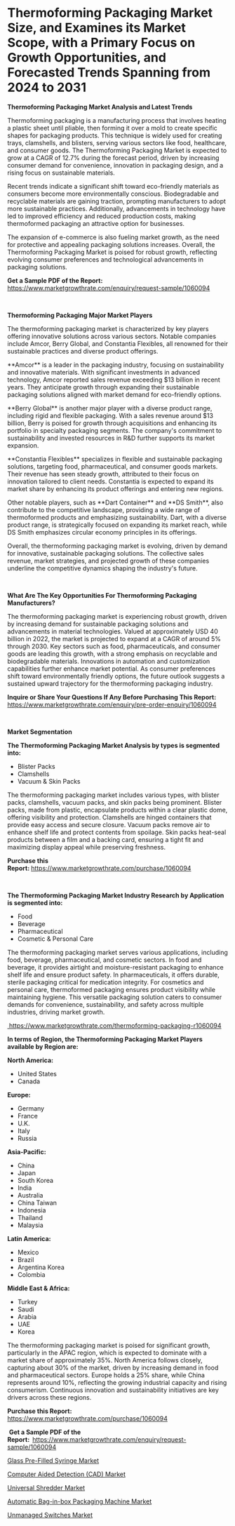 <p><h1>Thermoforming Packaging Market Size, and Examines its Market Scope, with a Primary Focus on Growth Opportunities, and Forecasted Trends Spanning from 2024 to 2031</h1></p><p><strong>Thermoforming Packaging Market Analysis and Latest Trends</strong></p>
<p><p>Thermoforming packaging is a manufacturing process that involves heating a plastic sheet until pliable, then forming it over a mold to create specific shapes for packaging products. This technique is widely used for creating trays, clamshells, and blisters, serving various sectors like food, healthcare, and consumer goods. The Thermoforming Packaging Market is expected to grow at a CAGR of 12.7% during the forecast period, driven by increasing consumer demand for convenience, innovation in packaging design, and a rising focus on sustainable materials.</p><p>Recent trends indicate a significant shift toward eco-friendly materials as consumers become more environmentally conscious. Biodegradable and recyclable materials are gaining traction, prompting manufacturers to adopt more sustainable practices. Additionally, advancements in technology have led to improved efficiency and reduced production costs, making thermoformed packaging an attractive option for businesses.</p><p>The expansion of e-commerce is also fueling market growth, as the need for protective and appealing packaging solutions increases. Overall, the Thermoforming Packaging Market is poised for robust growth, reflecting evolving consumer preferences and technological advancements in packaging solutions.</p></p>
<p><strong>Get a Sample PDF of the Report:&nbsp;</strong> <a href="https://www.marketgrowthrate.com/enquiry/request-sample/1060094">https://www.marketgrowthrate.com/enquiry/request-sample/1060094</a></p>
<p>&nbsp;</p>
<p><strong>Thermoforming Packaging Major Market Players</strong></p>
<p><p>The thermoforming packaging market is characterized by key players offering innovative solutions across various sectors. Notable companies include Amcor, Berry Global, and Constantia Flexibles, all renowned for their sustainable practices and diverse product offerings.</p><p>**Amcor** is a leader in the packaging industry, focusing on sustainability and innovative materials. With significant investments in advanced technology, Amcor reported sales revenue exceeding $13 billion in recent years. They anticipate growth through expanding their sustainable packaging solutions aligned with market demand for eco-friendly options.</p><p>**Berry Global** is another major player with a diverse product range, including rigid and flexible packaging. With a sales revenue around $13 billion, Berry is poised for growth through acquisitions and enhancing its portfolio in specialty packaging segments. The company's commitment to sustainability and invested resources in R&D further supports its market expansion.</p><p>**Constantia Flexibles** specializes in flexible and sustainable packaging solutions, targeting food, pharmaceutical, and consumer goods markets. Their revenue has seen steady growth, attributed to their focus on innovation tailored to client needs. Constantia is expected to expand its market share by enhancing its product offerings and entering new regions.</p><p>Other notable players, such as **Dart Container** and **DS Smith**, also contribute to the competitive landscape, providing a wide range of thermoformed products and emphasizing sustainability. Dart, with a diverse product range, is strategically focused on expanding its market reach, while DS Smith emphasizes circular economy principles in its offerings.</p><p>Overall, the thermoforming packaging market is evolving, driven by demand for innovative, sustainable packaging solutions. The collective sales revenue, market strategies, and projected growth of these companies underline the competitive dynamics shaping the industry's future.</p></p>
<p>&nbsp;</p>
<p><strong>What Are The Key Opportunities For Thermoforming Packaging Manufacturers?</strong></p>
<p><p>The thermoforming packaging market is experiencing robust growth, driven by increasing demand for sustainable packaging solutions and advancements in material technologies. Valued at approximately USD 40 billion in 2022, the market is projected to expand at a CAGR of around 5% through 2030. Key sectors such as food, pharmaceuticals, and consumer goods are leading this growth, with a strong emphasis on recyclable and biodegradable materials. Innovations in automation and customization capabilities further enhance market potential. As consumer preferences shift toward environmentally friendly options, the future outlook suggests a sustained upward trajectory for the thermoforming packaging industry.</p></p>
<p><strong>Inquire or Share Your Questions If Any Before Purchasing This Report:</strong> <a href="https://www.marketgrowthrate.com/enquiry/pre-order-enquiry/1060094">https://www.marketgrowthrate.com/enquiry/pre-order-enquiry/1060094</a></p>
<p>&nbsp;</p>
<p><strong>Market Segmentation</strong></p>
<p><strong>The Thermoforming Packaging Market Analysis by types is segmented into:</strong></p>
<p><ul><li>Blister Packs</li><li>Clamshells</li><li>Vacuum & Skin Packs</li></ul></p>
<p><p>The thermoforming packaging market includes various types, with blister packs, clamshells, vacuum packs, and skin packs being prominent. Blister packs, made from plastic, encapsulate products within a clear plastic dome, offering visibility and protection. Clamshells are hinged containers that provide easy access and secure closure. Vacuum packs remove air to enhance shelf life and protect contents from spoilage. Skin packs heat-seal products between a film and a backing card, ensuring a tight fit and maximizing display appeal while preserving freshness.</p></p>
<p><strong>Purchase this Report:&nbsp;</strong><a href="https://www.marketgrowthrate.com/purchase/1060094">https://www.marketgrowthrate.com/purchase/1060094</a></p>
<p>&nbsp;</p>
<p><strong>The Thermoforming Packaging Market Industry Research by Application is segmented into:</strong></p>
<p><ul><li>Food</li><li>Beverage</li><li>Pharmaceutical</li><li>Cosmetic & Personal Care</li></ul></p>
<p><p>The thermoforming packaging market serves various applications, including food, beverage, pharmaceutical, and cosmetic sectors. In food and beverage, it provides airtight and moisture-resistant packaging to enhance shelf life and ensure product safety. In pharmaceuticals, it offers durable, sterile packaging critical for medication integrity. For cosmetics and personal care, thermoformed packaging ensures product visibility while maintaining hygiene. This versatile packaging solution caters to consumer demands for convenience, sustainability, and safety across multiple industries, driving market growth.</p></p>
<p><a href="https://www.marketgrowthrate.com/thermoforming-packaging-r1060094">&nbsp;https://www.marketgrowthrate.com/thermoforming-packaging-r1060094</a></p>
<p><strong>In terms of Region, the Thermoforming Packaging Market Players available by Region are:</strong></p>
<p>
    <p> <strong> North America: </strong>
        <ul>
            <li>United States</li>
            <li>Canada</li>
        </ul>
        </p> 
    <p> <strong> Europe: </strong>
        <ul>
            <li>Germany</li>
            <li>France</li>
            <li>U.K.</li>
            <li>Italy</li>
            <li>Russia</li>
        </ul>
        </p> 
    <p> <strong> Asia-Pacific: </strong>
        <ul>
            <li>China</li>
            <li>Japan</li>
            <li>South Korea</li>
            <li>India</li>
            <li>Australia</li>
            <li>China Taiwan</li>
            <li>Indonesia</li>
            <li>Thailand</li>
            <li>Malaysia</li>
        </ul>
        </p> 
    <p> <strong> Latin America: </strong>
        <ul>
            <li>Mexico</li>
            <li>Brazil</li>
            <li>Argentina Korea</li>
            <li>Colombia</li>
        </ul>
        </p> 
    <p> <strong> Middle East & Africa: </strong>
        <ul>
            <li>Turkey</li>
            <li>Saudi</li>
            <li>Arabia</li>
            <li>UAE</li>
            <li>Korea</li>
        </ul>
    </p>
    </p>
<p><p>The thermoforming packaging market is poised for significant growth, particularly in the APAC region, which is expected to dominate with a market share of approximately 35%. North America follows closely, capturing about 30% of the market, driven by increasing demand in food and pharmaceutical sectors. Europe holds a 25% share, while China represents around 10%, reflecting the growing industrial capacity and rising consumerism. Continuous innovation and sustainability initiatives are key drivers across these regions.</p></p>
<p><strong>Purchase this Report: </strong><a href="https://www.marketgrowthrate.com/purchase/1060094">https://www.marketgrowthrate.com/purchase/1060094</a></p>
<p>&nbsp;<strong>Get a Sample PDF of the Report:&nbsp;&nbsp;</strong><a href="https://www.marketgrowthrate.com/enquiry/request-sample/1060094">https://www.marketgrowthrate.com/enquiry/request-sample/1060094</a></p>
<p><strong></strong></p>
<p><p><a href="https://medium.com/@lunamoen2008/global-glass-pre-filled-syringe-market-share-and-growth-opportunities-and-market-size-growing-with-81e2c9a7219f">Glass Pre-Filled Syringe Market</a></p><p><a href="https://github.com/NargisHussain432/Market-Research-Report-List-1/blob/main/computer-aided-detection-cad-market.md">Computer Aided Detection (CAD) Market</a></p><p><a href="https://www.linkedin.com/pulse/strategic-insights-global-universal-shredder-market-trends-2024-gisle?trackingId=rJ8aSbPnRr%2B7IT%2BtuFjwGA%3D%3D">Universal Shredder Market</a></p><p><a href="https://medium.com/@lunamoen2008/global-automatic-bag-in-box-packaging-machine-market-size-and-market-trends-analysis-by-regional-04adaa6d64e4?postPublishedType=repub">Automatic Bag-in-box Packaging Machine Market</a></p><p><a href="https://www.linkedin.com/pulse/unmanaged-switches-market-segmentation-geographical-regions-jdbce?trackingId=JlSrfDlwRM6aFzW1erAxJA%3D%3D">Unmanaged Switches Market</a></p></p>